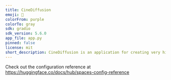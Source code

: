 ```yaml
---
title: CineDiffusion
emoji: 🦀
colorFrom: purple
colorTo: gray
sdk: gradio
sdk_version: 5.6.0
app_file: app.py
pinned: false
license: mit
short_description: CineDiffusion is an application for creating very high resol
---
```


Check out the configuration reference at https://huggingface.co/docs/hub/spaces-config-reference
